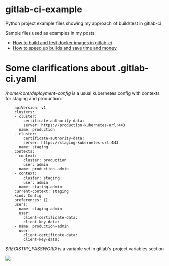 # gitlab-ci-example
Python project example files showing my approach of build/test in gitlab-ci

Sample files used as examples in my posts:


* [How to build and test docker images in gitlab-ci](http://blog.lwolf.org/post/How-to-build-and-test-docker-images-in-gitlab-ci/)
* [How to speed up builds and save time and money](http://blog.lwolf.org/post/how-to-speed-up-builds-and-save-time-and-money/)


# Some clarifications about .gitlab-ci.yaml

*/home/core/deployment-config* is a usual kubernetes config with contexts for staging and production.

```
    apiVersion: v1
    clusters:
    - cluster:
        certificate-authority-data:
        server: https://production-kubernetes-url:443
      name: production
    - cluster:
        certificate-authority-data:
        server: https://staging-kubernetes-url:443
      name: staging
    contexts:
    - context:
        cluster: production
        user: admin
      name: production-admin
    - context:
        cluster: staging
        user: admin
      name: stating-admin
    current-context: staging
    kind: Config
    preferences: {}
    users:
    - name: staging-admin
      user:
        client-certificate-data:
        client-key-data:
    - name: production-admin
      user:
        client-certificate-data:
        client-key-data:
```

*$REGISTRY_PASSWORD* is a variable set in gitlab's project variables section

![](gitlab-project-variables.png)

